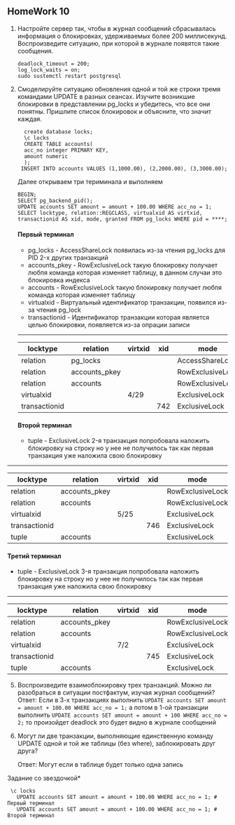 ## HomeWork 10

1. Настройте сервер так, чтобы в журнал сообщений сбрасывалась информация о блокировках, удерживаемых более 200 миллисекунд. Воспроизведите ситуацию, при которой в журнале появятся такие сообщения.
   ```
   deadlock_timeout = 200;  
   log_lock_waits = on;
   sudo sustemctl restart postgresql  
   ```
3. Смоделируйте ситуацию обновления одной и той же строки тремя командами UPDATE в разных сеансах.
  Изучите возникшие блокировки в представлении pg_locks и убедитесь, что все они понятны. Пришлите список блокировок и объясните, что значит каждая.
   ```
     create database locks;
     \c locks
     CREATE TABLE accounts(
     acc_no integer PRIMARY KEY,
     amount numeric
     );
    INSERT INTO accounts VALUES (1,1000.00), (2,2000.00), (3,3000.00);
   ```
   Далее открываем три териминала и выполняем
   ```
   BEGIN;
   SELECT pg_backend_pid();
   UPDATE accounts SET amount = amount + 100.00 WHERE acc_no = 1;
   SELECT locktype, relation::REGCLASS, virtualxid AS virtxid, transactionid AS xid, mode, granted FROM pg_locks WHERE pid = ****;
   ```
   #### Первый терминал
   * pg_locks - AccessShareLock появилась из-за чтения pg_locks для PID 2-х других транзакций
   * accounts_pkey - RowExclusiveLock такую блокировку получает любпя команда которая изменяет таблицу, в данном случаи это блокировка индекса 
   * accounts - RowExclusiveLock такую блокировку получает любпя команда которая изменяет таблицу
   * virtualxid - Виртуальный идентификатор транзакции, появился из-за чтения pg_lock
   * transactionid - Идентификатор транзакции которая является целью блокировки, появляется из-за опрации записи
   -------------------------------------------------------------------
   locktype |  relation    | virtxid | xid |       mode       | granted
   --------------|---------------|---------|-----|------------------|---------
   relation      | pg_locks      |         |     | AccessShareLock  | t
   relation      | accounts_pkey |         |     | RowExclusiveLock | t
   relation      | accounts      |         |     | RowExclusiveLock | t
   virtualxid    |               | 4/29    |     | ExclusiveLock    | t
   transactionid |               |         | 742 | ExclusiveLock    | t

   #### Второй терминал
   * tuple - ExclusiveLock 2-я транзакция попробовала наложить блокировку на строку но у нее не получилось так как первая транзакция уже наложила свою блокировку
 -----------------------------------------------------------------------------

   locktype    |   relation    | virtxid | xid |       mode       | granted
---------------|---------------|---------|-----|------------------|---------
 relation      | accounts_pkey |         |     | RowExclusiveLock | t
 relation      | accounts      |         |     | RowExclusiveLock | t
 virtualxid    |               | 5/25    |     | ExclusiveLock    | t
 transactionid |               |         | 746 | ExclusiveLock    | t
 tuple         | accounts      |         |     | ExclusiveLock    | f

  #### Третий терминал
  * tuple - ExclusiveLock 3-я транзакция попробовала наложить блокировку на строку но у нее не получилось так как первая транзакция уже наложила свою блокировку
 ----------------------------------------------------------------------------

   locktype    |   relation    | virtxid | xid |       mode       | granted
---------------|---------------|---------|-----|------------------|---------
 relation      | accounts_pkey |         |     | RowExclusiveLock | t
 relation      | accounts      |         |     | RowExclusiveLock | t
 virtualxid    |               | 7/2     |     | ExclusiveLock    | t
 transactionid |               |         | 745 | ExclusiveLock    | t
 tuple         | accounts      |         |     | ExclusiveLock    | f



5. Воспроизведите взаимоблокировку трех транзакций. Можно ли разобраться в ситуации постфактум, изучая журнал сообщений?
   Ответ:
   Если в 3-х транзакциях выполнить `UPDATE accounts SET amount = amount + 100.00 WHERE acc_no = 1;` а потом
   в 1-ой транзакции выполнить `UPDATE accounts SET amount = amount + 100 WHERE acc_no = 2;` то произойдет deadlock
   это будет видно в журнале сообщений
  
7. Могут ли две транзакции, выполняющие единственную команду UPDATE одной и той же таблицы (без where), заблокировать друг друга?

   Ответ:
   Могут если в таблице будет только одна запись

   
Задание со звездочкой*
```
 \c locks
   UPDATE accounts SET amount = amount + 100.00 WHERE acc_no = 1; # Первый терминал
   UPDATE accounts SET amount = amount + 100.00 WHERE acc_no = 1; # Второй терминал

